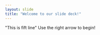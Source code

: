 ```yaml
---
layout: slide
title: "Welcome to our slide deck!"
---
```

"This is fift line"
Use the right arrow to begin!
